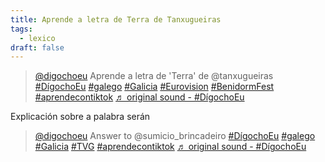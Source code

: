 ```yaml
---
title: Aprende a letra de Terra de Tanxugueiras
tags:
  - lexico
draft: false
---
```



<blockquote class="tiktok-embed" cite="https://www.tiktok.com/@digochoeu/video/7044143105502711046" data-video-id="7044143105502711046" style="max-width: 605px;min-width: 325px;" > <section> <a target="_blank" title="@digochoeu" href="https://www.tiktok.com/@digochoeu">@digochoeu</a> Aprende a letra de &#39;Terra&#39; de @tanxugueiras <a title="dígochoeu" target="_blank" href="https://www.tiktok.com/tag/d%C3%ADgochoeu">#DígochoEu</a> <a title="galego" target="_blank" href="https://www.tiktok.com/tag/galego">#galego</a> <a title="galicia" target="_blank" href="https://www.tiktok.com/tag/galicia">#Galicia</a> <a title="eurovision" target="_blank" href="https://www.tiktok.com/tag/eurovision">#Eurovision</a> <a title="benidormfest" target="_blank" href="https://www.tiktok.com/tag/benidormfest">#BenidormFest</a> <a title="aprendecontiktok" target="_blank" href="https://www.tiktok.com/tag/aprendecontiktok">#aprendecontiktok</a> <a target="_blank" title="♬ original sound - #DígochoEu" href="https://www.tiktok.com/music/original-sound-7044143068643183366">♬ original sound - #DígochoEu</a> </section> </blockquote> <script async src="https://www.tiktok.com/embed.js"></script>


Explicación sobre a palabra serán
<blockquote class="tiktok-embed" cite="https://www.tiktok.com/@digochoeu/video/7007760091646561541" data-video-id="7007760091646561541" style="max-width: 605px;min-width: 325px;" > <section> <a target="_blank" title="@digochoeu" href="https://www.tiktok.com/@digochoeu">@digochoeu</a> Answer to @sumicio_brincadeiro <a title="dígochoeu" target="_blank" href="https://www.tiktok.com/tag/d%C3%ADgochoeu">#DígochoEu</a> <a title="galego" target="_blank" href="https://www.tiktok.com/tag/galego">#galego</a> <a title="galicia" target="_blank" href="https://www.tiktok.com/tag/galicia">#Galicia</a> <a title="tvg" target="_blank" href="https://www.tiktok.com/tag/tvg">#TVG</a> <a title="aprendecontiktok" target="_blank" href="https://www.tiktok.com/tag/aprendecontiktok">#aprendecontiktok</a> <a target="_blank" title="♬ original sound - #DígochoEu" href="https://www.tiktok.com/music/original-sound-7007759839338285829">♬ original sound - #DígochoEu</a> </section> </blockquote> <script async src="https://www.tiktok.com/embed.js"></script>